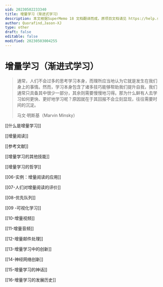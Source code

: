 ```yaml
---
uid: 20230502233340
title: 增量学习（渐进式学习）
description: 本文根据SuperMemo 18 文档翻译而成，原项目文档请见 https://help.supermemo.org/wiki/Incremental_learning#History_of_incremental_learning
author: Quorafind,Jason-XJ
type: other
draft: false
editable: false
modified: 20230503004255
---
```


# 增量学习（渐进式学习）

> 通常，人们不会过多的思考学习本身，而理所应当地认为它就是发生在我们身上的事情。然而，学习本身包含了诸多技巧能够帮助我们提升自我，我们通常只具备其中很少一部分，其余则需要慢慢地习得。那为什么鲜有人去学习如何更快、更好地学习呢？原因就在于其回报不会立刻显现，往往需要时间的沉淀。
>
> 马文·明斯基（Marvin Minsky）

[[什么是增量学习]]

[[增量阅读]]

[[参考文献]]

[[增量学习的其他技能]]

[[增量学习的哲学]]

[[06-实例：增量阅读的应用]]

[[07-人们对增量阅读的评价]]

[[08-优先队列]]

[[09 -可视化学习]]

[[10-增量视频]]

[[11-增量音频]]

[[12-增量邮件处理]]

[[13-增量学习中的创新]]

[[14-神经网络创新]]

[[15-增量学习的神话]]

[[16-增量学习的发展历史]]